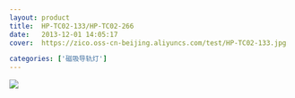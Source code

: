 ```yaml
---
layout: product
title:  HP-TC02-133/HP-TC02-266
date:   2013-12-01 14:05:17
cover:	https://zico.oss-cn-beijing.aliyuncs.com/test/HP-TC02-133.jpg

categories: ['磁吸导轨灯']
---
```


![](https://zico.oss-cn-beijing.aliyuncs.com/test/dn9dt.png)